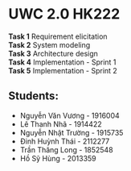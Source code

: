 # UWC 2.0 HK222
**Task 1**  Requirement elicitation\
**Task 2**  System modeling\
**Task 3**  Architecture design\
**Task 4**  Implementation - Sprint 1\
**Task 5**  Implementation - Sprint 2
## Students:  
- Nguyễn Văn Vương - 1916004
- Lê Thanh Nhã - 1914422
- Nguyễn Nhật Trường - 1915735
- Đinh Huỳnh Thái - 2112277
- Trần Thăng Long - 1852548
- Hồ Sỹ Hùng - 2013359
##
